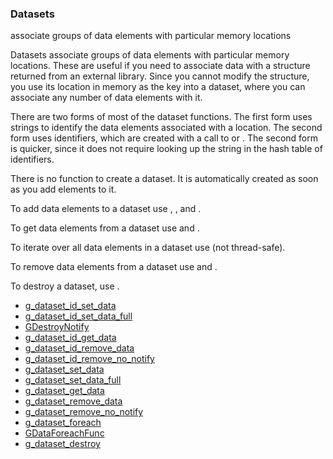 ### Datasets

associate groups of data elements with
                     particular memory locations

 Datasets associate groups of data elements with particular memory
 locations. These are useful if you need to associate data with a
 structure returned from an external library. Since you cannot modify
 the structure, you use its location in memory as the key into a
 dataset, where you can associate any number of data elements with it.

 There are two forms of most of the dataset functions. The first form
 uses strings to identify the data elements associated with a
 location. The second form uses [](GQuark) identifiers, which are
 created with a call to [](g_quark_from_string) or
 [](g_quark_from_static_string). The second form is quicker, since it
 does not require looking up the string in the hash table of [](GQuark)
 identifiers.

 There is no function to create a dataset. It is automatically
 created as soon as you add elements to it.

 To add data elements to a dataset use [](g_dataset_id_set_data),
 [](g_dataset_id_set_data_full), [](g_dataset_set_data) and
 [](g_dataset_set_data_full).

 To get data elements from a dataset use [](g_dataset_id_get_data) and
 [](g_dataset_get_data).

 To iterate over all data elements in a dataset use
 [](g_dataset_foreach) (not thread-safe).

 To remove data elements from a dataset use
 [](g_dataset_id_remove_data) and [](g_dataset_remove_data).

 To destroy a dataset, use [](g_dataset_destroy).

* [g_dataset_id_set_data]()
* [g_dataset_id_set_data_full]()
* [GDestroyNotify]()
* [g_dataset_id_get_data]()
* [g_dataset_id_remove_data]()
* [g_dataset_id_remove_no_notify]()
* [g_dataset_set_data]()
* [g_dataset_set_data_full]()
* [g_dataset_get_data]()
* [g_dataset_remove_data]()
* [g_dataset_remove_no_notify]()
* [g_dataset_foreach]()
* [GDataForeachFunc]()
* [g_dataset_destroy]()
